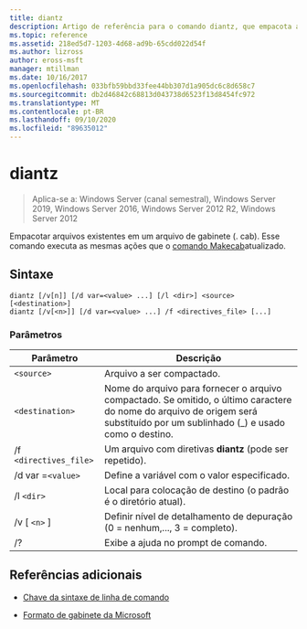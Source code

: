 ```yaml
---
title: diantz
description: Artigo de referência para o comando diantz, que empacota arquivos existentes em um arquivo de gabinete (. cab).
ms.topic: reference
ms.assetid: 218ed5d7-1203-4d68-ad9b-65cdd022d54f
ms.author: lizross
author: eross-msft
manager: mtillman
ms.date: 10/16/2017
ms.openlocfilehash: 033bfb59bbd33fee44bb307d1a905dc6c8d658c7
ms.sourcegitcommit: db2d46842c68813d043738d6523f13d8454fc972
ms.translationtype: MT
ms.contentlocale: pt-BR
ms.lasthandoff: 09/10/2020
ms.locfileid: "89635012"
---
```

# <a name="diantz"></a>diantz

> Aplica-se a: Windows Server (canal semestral), Windows Server 2019, Windows Server 2016, Windows Server 2012 R2, Windows Server 2012

Empacotar arquivos existentes em um arquivo de gabinete (. cab). Esse comando executa as mesmas ações que o [comando Makecab](makecab.md)atualizado.

## <a name="syntax"></a>Sintaxe

```
diantz [/v[n]] [/d var=<value> ...] [/l <dir>] <source> [<destination>]
diantz [/v[<n>]] [/d var=<value> ...] /f <directives_file> [...]
```

### <a name="parameters"></a>Parâmetros

| Parâmetro | Descrição |
| --------- | ----------- |
| `<source>` | Arquivo a ser compactado. |
| `<destination>` | Nome do arquivo para fornecer o arquivo compactado. Se omitido, o último caractere do nome do arquivo de origem será substituído por um sublinhado (_) e usado como o destino. |
| /f `<directives_file>` | Um arquivo com diretivas **diantz** (pode ser repetido). |
| /d var =`<value>` | Define a variável com o valor especificado. |
| /l `<dir>` | Local para colocação de destino (o padrão é o diretório atual). |
| /v [ `<n>` ] | Definir nível de detalhamento de depuração (0 = nenhum,..., 3 = completo). |
| /? | Exibe a ajuda no prompt de comando. |

## <a name="additional-references"></a>Referências adicionais

- [Chave da sintaxe de linha de comando](command-line-syntax-key.md)

- [Formato de gabinete da Microsoft](/previous-versions/bb417343(v=msdn.10))
